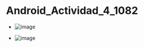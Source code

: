 # Android_Actividad_4_1082

- ![image](https://github.com/user-attachments/assets/985ff10a-a854-4feb-acda-b196f515bd5a)

- ![image](https://github.com/user-attachments/assets/8bf736c5-7a7b-4f38-bd8e-f6a4fe5d1c42)
